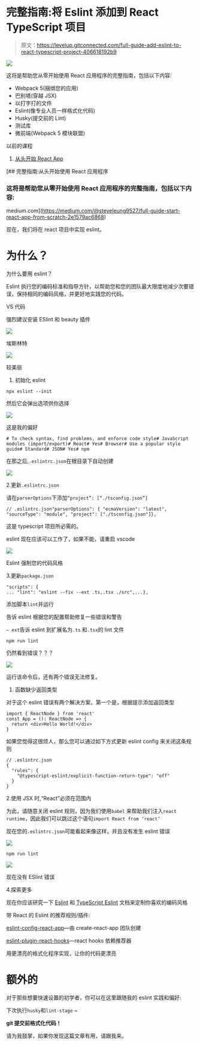 # 完整指南:将 Eslint 添加到 React TypeScript 项目

> 原文：<https://levelup.gitconnected.com/full-guide-add-eslint-to-react-typescript-project-406618192b9>

![](img/1926a67f38964445a09bddabf5752940.png)

这将是帮助您从零开始使用 React 应用程序的完整指南，包括以下内容:

*   Webpack 5(捆绑您的应用)
*   巴别塔(穿越 JSX)
*   以打字打的文件
*   Eslint(像专业人员一样格式化代码)
*   Husky(提交前的 Lint)
*   测试库
*   微前端(Webpack 5 模块联盟)

以前的课程

1.  [从头开始 React App](https://medium.com/@steveleung9527/full-guide-start-react-app-from-scratch-2e1579ac6868)

[](https://medium.com/@steveleung9527/full-guide-start-react-app-from-scratch-2e1579ac6868) [## 完整指南:从头开始使用 React 应用程序

### 这将是帮助您从零开始使用 React 应用程序的完整指南，包括以下内容:

medium.com](https://medium.com/@steveleung9527/full-guide-start-react-app-from-scratch-2e1579ac6868) 

现在，我们将在 react 项目中实现 eslint。

# 为什么？

为什么要用 eslint？

Eslint 执行您的编码标准和指导方针，以帮助您和您的团队最大限度地减少次要错误，保持相同的编码风格，并更好地实践您的代码。

VS 代码

强烈建议安装 ESlint 和 beauty 插件

![](img/d6beaffb700e44d228c8f964b8bd2f30.png)

埃斯林特

![](img/ce65378a7effa4cca45546e06b292b4a.png)

较美丽

1.  初始化 eslint

```
npx eslint --init
```

然后它会弹出选项供你选择

![](img/7cd9a8ad0e4f3a3d5ca7c2dc5f757538.png)

这是我的偏好

```
# To check syntax, find problems, and enforce code style# JavaScript modules (import/export)# React# Yes# Browser# Use a popular style guide# Standard# JSON# Yes# npm
```

在那之后,`.eslintrc.json`在根目录下自动创建

![](img/10b965644c32115c3b44bf3f373f2a59.png)

2.更新`.eslintrc.json`

请在`parserOptions`下添加`“project”: [“./tsconfig.json”]`

```
// .eslintrc.json"parserOptions": { "ecmaVersion": "latest", "sourceType": "module", "project": ["./tsconfig.json"]},
```

这是 typescript 项目所必需的。

eslint 现在应该可以工作了，如果不能，请重启 vscode

![](img/37e954e8637a84373f770ed3e6e9b594.png)

Eslint 强制您的代码风格

3.更新`package.json`

```
"scripts": {
... "lint": "eslint --fix --ext .ts,.tsx ./src",...},
```

添加脚本`lint`并运行

告诉 eslint 根据您的配置帮助修复一些错误和警告

`— ext`告诉 eslint 到扩展名为`.ts` 和`.tsx`的 lint 文件

```
npm run lint
```

仍然看到错误？？？

![](img/d6cb5ff7ea36c1e18404ea3a71aef415.png)

运行该命令后，还有两个错误无法修复。

1.  函数缺少返回类型

对于这个 eslint 错误有两个解决方案，第一个是，根据提示添加返回类型

```
import { ReactNode } from 'react'
const App = (): ReactNode => {
  return <div>Hello World!</div>
}
```

如果您觉得这很烦人，那么您可以通过如下方式更新 eslint config 来关闭这条规则

```
// .eslintrc.json
{
  "rules": {
    "@typescript-eslint/explicit-function-return-type": "off"
  }
}
```

2.使用 JSX 时,“React”必须在范围内

为此，请随意关闭 eslint 规则，因为我们使用`babel` 来帮助我们注入`react runtime`，因此我们可以跳过这个语句`import React from ‘react’`

现在您的`.eslintrc.json`可能看起来像这样，并且没有发生 eslint 错误

![](img/cac94d56854dfc3a70134ca5247906de.png)

```
npm run lint
```

![](img/2a8b7d0842e17bc879970c0098eeab6a.png)

现在没有 ESlint 错误

4.探索更多

现在你应该研究一下 [Eslint](https://eslint.org/) 和 [TypeScript Eslint](https://typescript-eslint.io/docs/) 文档来定制你喜欢的编码风格

带 React 的 Eslint 的推荐规则/插件:

[eslint-config-react-app](https://www.npmjs.com/package/eslint-config-react-app)—由 create-react-app 团队创建

[eslint-plugin-react-hooks](https://www.npmjs.com/package/eslint-plugin-react-hooks)—react hooks 依赖推荐器

用更漂亮的格式化程序实现，让你的代码更漂亮

# 额外的

对于那些想要快速设置的初学者，你可以在这里跟随我的 eslint 实践和偏好:

下次执行`husky`和`lint-stage` ~

**git 提交前格式化代码！**

请为我鼓掌，如果你发现这篇文章有用，请跟我来。